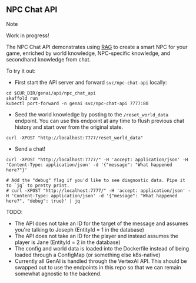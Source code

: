 ## NPC Chat API

> [!NOTE]
> Work in progress!

The NPC Chat API demonstrates using [RAG](https://www.promptingguide.ai/techniques/rag) to create a 
smart NPC for your game, enriched by world knowledge, NPC-specific knowledge, and secondhand
knowledge from chat.

To try it out:

* First start the API server and forward `svc/npc-chat-api` locally:

```
cd $CUR_DIR/genai/api/npc_chat_api
skaffold run
kubectl port-forward -n genai svc/npc-chat-api 7777:80
```

* Seed the world knowledge by posting to the `/reset_world_data` endpoint. You can use this
endpoint at any time to flush previous chat history and start over from the original state.

```
curl -XPOST "http://localhost:7777/reset_world_data"
```

* Send a chat!

```
curl -XPOST "http://localhost:7777/" -H 'accept: application/json' -H 'Content-Type: application/json' -d '{"message": "What happened here?"}'

# Add the "debug" flag if you'd like to see diagnostic data. Pipe it to `jq` to pretty print.
# curl -XPOST "http://localhost:7777/" -H 'accept: application/json' -H 'Content-Type: application/json' -d '{"message": "What happened here?", "debug": true}' | jq
```

TODO:

* The API does not take an ID for the target of the message and assumes you're talking to Joseph (EntityId = 1 in the database)
* The API does not take an ID for the player and instead assumes the player is Jane (EntityId = 2 in the database)
* The config and world data is loaded into the Dockerfile instead of being loaded through a ConfigMap (or something else k8s-native)
* Currently all GenAI is handled through the VertexAI API. This should be swapped out to use the endpoints in this repo so that we can remain somewhat agnostic to the backend.
